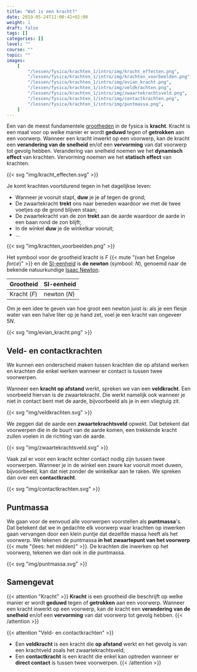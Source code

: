 ```yaml
---
title: "Wat is een kracht?"
date: 2019-05-24T11:00:42+02:00
weight: 1
draft: false
tags: []
categories: []
level: ""
course: ""
topic: ""
images:
    [
        "/lessen/fysica/krachten_1/intro/img/kracht_effecten.png",
        "/lessen/fysica/krachten_1/intro/img/krachten_voorbeelden.png",
        "/lessen/fysica/krachten_1/intro/img/evian_kracht.png",
        "/lessen/fysica/krachten_1/intro/img/veldkrachten.png",
        "/lessen/fysica/krachten_1/intro/img/zwaartekrachtsveld.png",
        "/lessen/fysica/krachten_1/intro/img/contactkrachten.png",
        "/lessen/fysica/krachten_1/intro/img/puntmassa.png",
    ]
---
```


Een van de meest fundamentele [grootheden](../grootheden_eenheden/intro) in de
fysica is **kracht**. Kracht is een maat voor op welke manier er wordt
**geduwd** tegen of **getrokken** aan een voorwerp. Wanneer een kracht inwerkt
op een voorwerp, kan de kracht een **verandering van de snelheid** en/of een
**vervorming** van dat voorwerp tot gevolg hebben. Verandering van snelheid noemen we het **dynamisch effect** van krachten. Vervorming noemen we het **statisch effect** van krachten.

{{< svg "img/kracht_effecten.svg" >}}

Je komt krachten voortdurend tegen in het dagelijkse leven:

-   Wanneer je vooruit stapt, **duw** je je af tegen de grond;
-   De zwaartekracht **trekt** ons naar beneden waardoor we met de twee voetjes op de
    grond blijven staan;
-   De zwaartekracht van de zon **trekt** aan de aarde waardoor de aarde in een baan
    rond de zon blijft;
-   In de winkel **duw** je de winkelkar vooruit;
-   ...

{{< svg "img/krachten_voorbeelden.png" >}}

Het symbool voor de grootheid kracht is $F$ {{< mute "(van het Engelse <em>force</em>)" >}} en de
[SI-eenheid](../grootheden_eenheden/intro##si-eenheden-maken-duidelijke-afspraken)
is **de newton** (symbool: $\si{N}$), genoemd naar de bekende natuurkundige
[Isaac Newton](https://nl.m.wikipedia.org/wiki/Isaac_Newton).

| Grootheid    | SI-eenheid        |
| ------------ | ----------------- |
| Kracht ($F$) | newton ($\si{N}$) |

Om je een idee te geven van hoe groot een newton juist is: als je een flesje
water van een halve liter op je hand zet, voel je een kracht van ongeveer
$5\si{ N}$.

{{< svg "img/evian_kracht.png" >}}

## Veld- en contactkrachten

We kunnen een onderscheid maken tussen krachten die op afstand werken en
krachten die enkel werken wanneer er contact is tussen twee voorwerpen.

Wanneer een **kracht op afstand** werkt, spreken we van een **veldkracht**. Een
voorbeeld hiervan is de zwaartekracht. Die werkt namelijk ook wanneer je niet
in contact bent met de aarde, bijvoorbeeld als je in een vliegtuig zit.

{{< svg "img/veldkrachten.svg" >}}

We zeggen dat de aarde een **zwaartekrachtsveld** opwekt. Dat betekent dat
voorwerpen die in de buurt van de aarde komen, een trekkende kracht zullen voelen
in de richting van de aarde.

{{< svg "img/zwaartekrachtsveld.svg" >}}

Vaak zal er voor een kracht echter contact nodig zijn tussen twee voorwerpen.
Wanneer je in de winkel een zware kar vooruit moet duwen, bijvoorbeeld, kan
dat niet zonder de winkelkar aan te raken. We spreken dan over een
**contactkracht**.

{{< svg "img/contactkrachten.svg" >}}

## Puntmassa

We gaan voor de eenvoud alle voorwerpen voorstellen als **puntmassa**'s. Dat
betekent dat we in gedachte elk voorwerp waar krachten op inwerken gaan
vervangen door een klein puntje dat dezelfde massa heeft als het voorwerp. We
tekenen de puntmassa **in het zwaartepunt van het voorwerp**
{{< mute "(lees: het midden)" >}}.
De krachten die inwerken op het voorwerp, tekenen we dan ook in die
puntmassa.

{{< svg "img/puntmassa.svg" >}}

## Samengevat

{{< attention "Kracht" >}}
**Kracht** is een grootheid die beschrijft op welke manier er wordt **geduwd**
tegen of **getrokken** aan een voorwerp. Wanneer een kracht inwerkt
op een voorwerp, kan de kracht een **verandering van de snelheid** en/of een
**vervorming** van dat voorwerp tot gevolg hebben.
{{< /attention >}}

{{< attention "Veld- en contactkrachten" >}}

-   Een **veldkracht** is een kracht die **op afstand** werkt en het gevolg is
    van een krachtveld zoals het zwaartekrachtsveld;
-   Een **contactkracht** is een kracht die enkel kan optreden wanneer er **direct
    contact** is tussen twee voorwerpen.
    {{< /attention >}}
